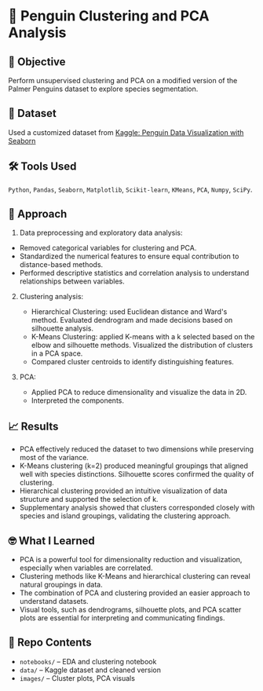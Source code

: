 # 🐧 Penguin Clustering and PCA Analysis

## 📌 Objective
Perform unsupervised clustering and PCA on a modified version of the Palmer Penguins dataset to explore species segmentation.

## 📂 Dataset
Used a customized dataset from [Kaggle: Penguin Data Visualization with Seaborn](https://www.kaggle.com/code/tirendazacademy/penguin-dataset-data-visualization-with-seaborn)

## 🛠️ Tools Used
`Python`, `Pandas`, `Seaborn`, `Matplotlib`, `Scikit-learn`, `KMeans`, `PCA`, `Numpy`, `SciPy`.

## 🧪 Approach
1. Data preprocessing and exploratory data analysis:
  - Removed categorical variables for clustering and PCA.
  - Standardized the numerical features to ensure equal contribution to distance-based methods.
  - Performed descriptive statistics and correlation analysis  to understand relationships between variables.

2. Clustering analysis:
   - Hierarchical Clustering: used Euclidean distance and Ward's method. Evaluated dendrogram and made decisions based on silhouette analysis.
   - K-Means Clustering: applied K-means with a k selected based on the elbow and silhouette methods. Visualized the distribution of clusters in a PCA space.
   - Compared cluster centroids to identify distinguishing features. 

3. PCA:
   - Applied PCA to reduce dimensionality and visualize the data in 2D.
   - Interpreted the components. 

## 📈 Results
- PCA effectively reduced the dataset to two dimensions while preserving most of the variance.
- K-Means clustering (k=2) produced meaningful groupings that aligned well with species distinctions. Silhouette scores confirmed the quality of clustering.
- Hierarchical clustering provided an intuitive visualization of data structure and supported the selection of k.
- Supplementary analysis showed that clusters corresponded closely with species and island groupings, validating the clustering approach. 

## 🤓 What I Learned
- PCA is a powerful tool for dimensionality reduction and visualization, especially when variables are correlated.
- Clustering methods like K-Means and hierarchical clustering can reveal natural groupings in data.
- The combination of PCA and clustering provided an easier approach to understand datasets.
- Visual tools, such as dendrograms, silhouette plots, and PCA scatter plots are essential for interpreting and communicating findings. 

## 📁 Repo Contents
- `notebooks/` – EDA and clustering notebook
- `data/` – Kaggle dataset and cleaned version
- `images/` – Cluster plots, PCA visuals
